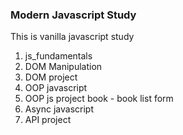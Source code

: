 ### Modern Javascript Study

This is vanilla javascript study

1. js_fundamentals
2. DOM Manipulation
3. DOM project
4. OOP javascript
5. OOP js project book - book list form
6. Async javascript
7. API project
